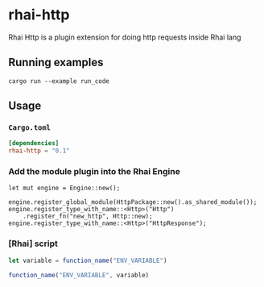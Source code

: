# rhai-http

Rhai Http is a plugin extension for doing http requests inside Rhai lang

## Running examples

```
cargo run --example run_code
```

## Usage

### `Cargo.toml`

```toml
[dependencies]
rhai-http = "0.1"
```

### Add the module plugin into the Rhai Engine

```
let mut engine = Engine::new();

engine.register_global_module(HttpPackage::new().as_shared_module());
engine.register_type_with_name::<Http>("Http")
    .register_fn("new_http", Http::new);
engine.register_type_with_name::<Http>("HttpResponse");
```

### [Rhai] script

```js
let variable = function_name("ENV_VARIABLE")

function_name("ENV_VARIABLE", variable)
```